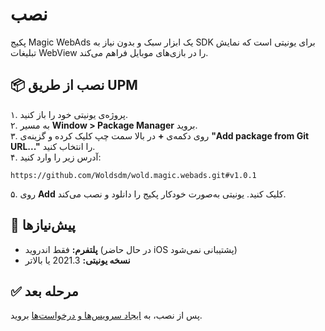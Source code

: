 # نصب

پکیج Magic WebAds یک ابزار سبک و بدون نیاز به SDK برای یونیتی است که نمایش تبلیغات WebView را در بازی‌های موبایل فراهم می‌کند.

## 📦 نصب از طریق UPM

۱. پروژه‌ی یونیتی خود را باز کنید.  
۲. به مسیر **Window > Package Manager** بروید.  
۳. روی دکمه‌ی **+** در بالا سمت چپ کلیک کرده و گزینه‌ی **"Add package from Git URL..."** را انتخاب کنید.  
۴. آدرس زیر را وارد کنید:

```
https://github.com/Woldsdm/wold.magic.webads.git#v1.0.1
```

۵. روی **Add** کلیک کنید. یونیتی به‌صورت خودکار پکیج را دانلود و نصب می‌کند.

## 🔧 پیش‌نیازها

- **پلتفرم:** فقط اندروید (در حال حاضر iOS پشتیبانی نمی‌شود)  
- **نسخه یونیتی:** 2021.3 یا بالاتر

## ✅ مرحله بعد

پس از نصب، به [ایجاد سرویس‌ها و درخواست‌ها](creating-services.md) بروید.